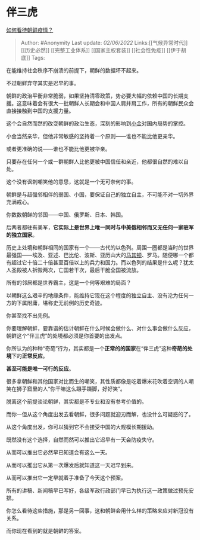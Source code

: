 # 伴三虎
[如何看待朝鲜疫情？](https://www.zhihu.com/question/532582386/answer/2507149147)

> Author: #Anonymity
> Last update: *02/06/2022*
> Links:[[气候异常时代]] [[历史必然]] [[完整工业体系]] [[国家主权套装]] [[社会性免疫]] [[伊于胡底]]
> Tags:

在能维持社会秩序不崩溃的前提下，朝鲜的数据坏不起来。

不过朝鲜弃守其实是迟早的事。

朝鲜的政治平衡非常脆弱，如果坚持清零政策，势必要大幅的依赖中国的长期支援。这意味着会有很大一批朝鲜人长期会和中国人肩并肩工作，所有的朝鲜民众会直接接触到中国的支援力量。

这个会自然而然的改变朝鲜的政治生态，深刻的影响到[小金](https://www.zhihu.com/search?q=%E5%B0%8F%E9%87%91&search_source=Entity&hybrid_search_source=Entity&hybrid_search_extra=%7B%22sourceType%22%3A%22answer%22%2C%22sourceId%22%3A2507149147%7D)对国内局势的掌控。

小金当然亲华，但他非常敏感的坚持着一个原则——谁也不能比他更亲华。

或者更准确的说——谁也不能比他更被华亲。

只要存在任何一个或一群朝鲜人比他更被中国信任和亲近，他都很自然的难以自处。

这个没有讽刺嘲笑他的意思，这就是一个无可奈何的事。

朝鲜是与超强邻相伴的弱国、小国，要保证自己的独立自主，不可能不对一切外界充满戒心。

你数数朝鲜的邻国——中国、俄罗斯、日本、韩国。

后两者都驻有美军，**它实际上是世界上唯一同时与中美俄相邻而又无任何一家驻军的独立国家**。

历史上处境和朝鲜相同的国家有一个——古代的以色列。周围一圈都是当时的世界最强国——埃及、亚述、巴比伦、波斯、亚历山大的[马其顿](https://www.zhihu.com/search?q=%E9%A9%AC%E5%85%B6%E9%A1%BF&search_source=Entity&hybrid_search_source=Entity&hybrid_search_extra=%7B%22sourceType%22%3A%22answer%22%2C%22sourceId%22%3A2507149147%7D)、罗马。随便哪一个都有超过它十倍二十倍甚至百倍以上的兵力和国力。而以色列的结果是什么呢？犹太人圣殿被人拆毁两次，亡国若干次，最后干脆全国被流放。

所有的邻居都是世界霸主，这是一个何等艰难的局面？

以朝鲜这么艰辛的地缘条件，能维持它现在这个程度的独立自主、没有沦为任何一方的下属附庸，堪称史无前例的历史奇迹。

你甚至找不出先例。

你要理解朝鲜，要靠谱的估计朝鲜在什么时候会做什么、对什么事会做什么反应，朝鲜这个“伴三虎”的处境都必须是你首要的出发点。

你所认为的种种“奇葩”行为，其实都是一个**正常的的国家**在“伴三虎”这种**奇葩的处境**下的**正常反应**。

**甚至可能是唯一可行的反应**。

很多拿朝鲜和其他国家对比而生的嘲笑，其性质都像是吃着爆米花吹着空调的人嘲笑在狮子窟里的人“你干嘛这么蹑手蹑脚，好好笑”。

脱离这个前提谈论朝鲜，其实都是不专业和没有参考价值的。

而你一但从这个角度出发去看朝鲜，很多问题就迎刃而解，也没什么可疑惑的了。

从这个角度出发，你可以猜到它不会接受中国的大规模长期援助。

既然没有这个选择，自然而然可以推出它迟早有一天会防疫失守。

从而可以推出它必然早已知道会有这么一天。

从而可以推出它从第一次爆发后就知道这一天迟早到来。

从而可以推出它一定早就着手准备了今天这个预案。

所有的讲稿、新闻稿早已写好，各级军政行政部门早已为执行这一政策做过预先安排。

你怎么看待这些措施，那是另一回事，这和朝鲜会用什么样的策略来应对新冠没有关系。

而你现在看到的就是朝鲜的答案。

